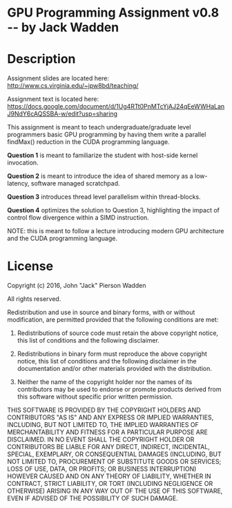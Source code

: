 # GPU Programming Assignment v0.8 -- by Jack Wadden

# Description
Assignment slides are located here: http://www.cs.virginia.edu/~jpw8bd/teaching/

Assignment text is located here: https://docs.google.com/document/d/1Ug4RTt0PnMTcYjAJ24qEeWWHaLanJ9NdY6cAQSSBA-w/edit?usp=sharing

This assignment is meant to teach undergraduate/graduate level programmers basic GPU programming by having them write a parallel findMax() reduction in the CUDA programming language. 

**Question 1** is meant to familiarize the student with host-side kernel invocation. 

**Question 2** is meant to introduce the idea of shared memory as a low-latency, software managed scratchpad. 

**Question 3** introduces thread level parallelism within thread-blocks. 

**Question 4** optimizes the solution to Question 3, highlighting the impact of control flow divergence within a SIMD instruction. 

NOTE: this is meant to follow a lecture introducing modern GPU architecture and the CUDA programming language.

# License
Copyright (c) 2016, John "Jack" Pierson Wadden

All rights reserved.

Redistribution and use in source and binary forms, with or without modification, are permitted provided that the following conditions are met:

1. Redistributions of source code must retain the above copyright notice, this list of conditions and the following disclaimer.

2. Redistributions in binary form must reproduce the above copyright notice, this list of conditions and the following disclaimer in the documentation and/or other materials provided with the distribution.

3. Neither the name of the copyright holder nor the names of its contributors may be used to endorse or promote products derived from this software without specific prior written permission.

THIS SOFTWARE IS PROVIDED BY THE COPYRIGHT HOLDERS AND CONTRIBUTORS "AS IS" AND ANY EXPRESS OR IMPLIED WARRANTIES, INCLUDING, BUT NOT LIMITED TO, THE IMPLIED WARRANTIES OF MERCHANTABILITY AND FITNESS FOR A PARTICULAR PURPOSE ARE DISCLAIMED. IN NO EVENT SHALL THE COPYRIGHT HOLDER OR CONTRIBUTORS BE LIABLE FOR ANY DIRECT, INDIRECT, INCIDENTAL, SPECIAL, EXEMPLARY, OR CONSEQUENTIAL DAMAGES (INCLUDING, BUT NOT LIMITED TO, PROCUREMENT OF SUBSTITUTE GOODS OR SERVICES; LOSS OF USE, DATA, OR PROFITS; OR BUSINESS INTERRUPTION) HOWEVER CAUSED AND ON ANY THEORY OF LIABILITY, WHETHER IN CONTRACT, STRICT LIABILITY, OR TORT (INCLUDING NEGLIGENCE OR OTHERWISE) ARISING IN ANY WAY OUT OF THE USE OF THIS SOFTWARE, EVEN IF ADVISED OF THE POSSIBILITY OF SUCH DAMAGE.
